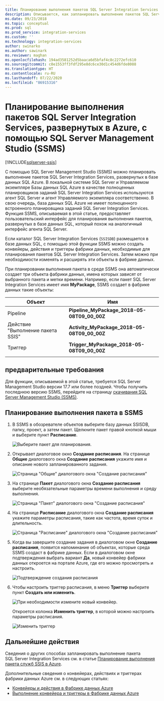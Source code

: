 ```yaml
---
title: Планирование выполнения пакетов SQL Server Integration Services в Azure с помощью SQL Server Management Studio | Документы Майкрософт
description: Описывается, как запланировать выполнение пакетов SQL Server Integration Services, развернутых в базе данных SQL Azure, с помощью команды "Расписание" в SQL Server Management Studio (SSMS).
ms.date: 09/23/2018
ms.topic: conceptual
ms.prod: sql
ms.prod_service: integration-services
ms.custom: ''
ms.technology: integration-services
author: swinarko
ms.author: sawinark
ms.reviewer: maghan
ms.openlocfilehash: 194ad3581252d5baaca6d5bfaf4c8c2272efc610
ms.sourcegitcommit: c8e1553ff3fdf295e8dc6ce30d1c454d6fde8088
ms.translationtype: HT
ms.contentlocale: ru-RU
ms.lasthandoff: 07/22/2020
ms.locfileid: "86915316"
---
```

# <a name="schedule-the-execution-of-ssis-packages-deployed-in-azure-with-sql-server-management-studio-ssms"></a>Планирование выполнения пакетов SQL Server Integration Services, развернутых в Azure, с помощью SQL Server Management Studio (SSMS)

[!INCLUDE[sqlserver-ssis](../../includes/applies-to-version/sqlserver-ssis.md)]



С помощью SQL Server Management Studio (SSMS) можно планировать выполнение пакетов SQL Server Integration Services, развернутых в базе данных SQL Azure. В локальной системе SQL Server и Управляемом экземпляре Базы данных SQL Azure в качестве полноценных планировщиков заданий SQL Server Integration Services используются агент SQL Server и агент Управляемого экземпляра соответственно. В свою очередь, база данных SQL Azure не имеет полноценного встроенного планировщика заданий SQL Server Integration Services. Функция SSMS, описываемая в этой статье, предоставляет пользовательский интерфейс для планирования выполнения пакетов, развернутых в базе данных SQL, который похож на аналогичный интерфейс агента SQL Server.

Если каталог SQL Server Integration Services (`SSISDB`) размещается в базе данных SQL, с помощью этой функции SSMS можно создать конвейеры, действия и триггеры фабрики данных, необходимые для планирования пакетов SQL Server Integration Services. Затем можно при необходимости изменять и расширять эти объекты в фабрике данных.

При планировании выполнения пакета в среде SSMS она автоматически создает три объекта фабрики данных, имена которых зависят от выбранного пакета и метки времени. Например, если пакет SQL Server Integration Services имеет имя **MyPackage**, SSMS создает в фабрике данных такие объекты:

| Объект | Имя |
|---|---|
| Pipeline | **Pipeline_MyPackage_2018-05-08T09_00_00Z** |
| Действие "Выполнение пакета SSIS" | **Activity_MyPackage_2018-05-08T09_00_00Z** |
| Триггер | **Trigger_MyPackage_2018-05-08T09_00_00Z** |
|||

## <a name="prerequisites"></a>предварительные требования

Для функции, описываемой в этой статье, требуется SQL Server Management Studio версии 17.7 или более поздней. Чтобы получить последнюю версию SSMS, перейдите на страницу [скачивания SQL Server Management Studio (SSMS)](../../ssms/download-sql-server-management-studio-ssms.md).

## <a name="schedule-a-package-in-ssms"></a>Планирование выполнения пакета в SSMS

1. В SSMS в обозревателе объектов выберите базу данных SSISDB, папку, проект, а затем пакет. Щелкните пакет правой кнопкой мыши и выберите пункт **Расписание**.

    ![Выберите пакет для планирования.](media/ssis-azure-schedule-packages-ssms/schedule-ssms-image1-schedule.png)

2. Открывает диалоговое окно **Создание расписания**. На странице **Общие** диалогового окна **Создание расписания** укажите имя и описание нового запланированного задания.

    ![Страница "Общие" диалогового окна "Создание расписания"](media/ssis-azure-schedule-packages-ssms/schedule-ssms-image2-new-schedule.png)

3. На странице **Пакет** диалогового окна **Создание расписания** выберите необязательные параметры времени выполнения и среду выполнения.

    ![Страница "Пакет" диалогового окна "Создание расписания"](media/ssis-azure-schedule-packages-ssms/schedule-ssms-image3-new-schedule2.png)

4. На странице **Расписание** диалогового окна **Создание расписания** укажите параметры расписания, такие как частота, время суток и длительность.

    ![Страница "Расписание" диалогового окна "Создание расписания"](media/ssis-azure-schedule-packages-ssms/schedule-ssms-image4-new-schedule3.png)

5. Когда вы завершите создание задания в диалоговом окне **Создание расписания**, появится напоминание об объектах, которые среда SSMS создаст в фабрике данных. Если в диалоговом окне подтверждения выбрать вариант **Да**, новый конвейер фабрики данных откроется на портале Azure, где его можно просмотреть и настроить.

    ![Подтверждение создания расписания](media/ssis-azure-schedule-packages-ssms/schedule-ssms-image5-confirmation.png)

6. Чтобы настроить триггер расписания, в меню **Триггер** выберите пункт **Создать или изменить**.

    ![При необходимости измените новый конвейер.](media/ssis-azure-schedule-packages-ssms/schedule-ssms-image6-edit.png)

    Откроется колонка **Изменить триггер**, в которой можно настроить параметры расписания.

    ![Изменить триггер](media/ssis-azure-schedule-packages-ssms/schedule-ssms-image7-edit2.png)

## <a name="next-steps"></a>Дальнейшие действия

Сведения о других способах запланировать выполнение пакета SQL Server Integration Services см. в статье [Планирование выполнения пакета служб SSIS в Azure](ssis-azure-schedule-packages.md).

Дополнительные сведения о конвейерах, действиях и триггерах фабрики данных Azure см. в следующих статьях:
-   [Конвейеры и действия в Фабрике данных Azure](https://docs.microsoft.com/azure/data-factory/concepts-pipelines-activities)
-   [Выполнение конвейера и триггеры в Фабрике данных Azure](https://docs.microsoft.com/azure/data-factory/concepts-pipeline-execution-triggers)
